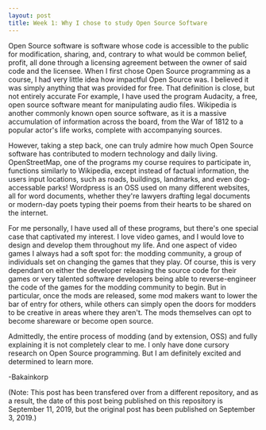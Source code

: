 ```yaml
---
layout: post
title: Week 1: Why I chose to study Open Source Software
---
```


Open Source software is software whose code is accessible to the public for modification, sharing, and, contrary to what would be common belief, profit, all done through a licensing agreement between the owner of said code and the licensee. When I first chose Open Source programming as a course, I had very little idea how impactful Open Source was. I believed it was simply anything that was provided for free. That definition is close, but not entirely accurate For example, I have used the program Audacity, a free, open source software meant for manipulating audio files. Wikipedia is another commonly known open source software, as it is a massive accumulation of information across the board, from the War of 1812 to a popular actor's life works, complete with accompanying sources.

However, taking a step back, one can truly admire how much Open Source software has contributed to modern technology and daily living. OpenStreetMap, one of the programs my course requires to participate in, functions similarly to Wikipedia, except instead of factual information, the users input locations, such as roads, buildings, landmarks, and even dog-accessable parks! Wordpress is an OSS used on many different websites, all for word documents, whether they're lawyers drafting legal documents or modern-day poets typing their poems from their hearts to be shared on the internet.

For me personally, I have used all of these programs, but there's one special case that captivated my interest. I love video games, and I would love to design and develop them throughout my life. And one aspect of video games I always had a soft spot for: the modding community, a group of individuals set on changing the games that they play. Of course, this is very dependant on either the developer releasing the source code for their games or very talented software developers being able to reverse-engineer the code of the games for the modding community to begin. But in particular, once the mods are released, some mod makers want to lower the bar of entry for others, while others can simply open the doors for modders to be creative in areas where they aren't. The mods themselves can opt to become shareware or become open source.

Admittedly, the entire process of modding (and by extension, OSS) and fully explaining it is not completely clear to me. I only have done cursory research on Open Source programming. But I am definitely excited and determined to learn more.

-Bakainkorp

(Note: This post has been transfered over from a different repository, and as a result, the date of this post being published on this repository is September 11, 2019, but the original post has been published on September 3, 2019.)
